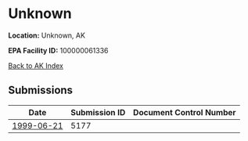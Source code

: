 # Unknown

**Location:** Unknown, AK

**EPA Facility ID:** 100000061336

[Back to AK Index](../../index.md)

## Submissions

| Date | Submission ID | Document Control Number |
|------|--------------|-------------------------|
| [1999-06-21](submissions/5177.md) | 5177 |  |
